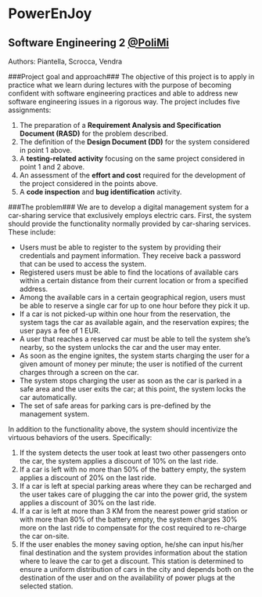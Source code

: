 PowerEnJoy
========
Software Engineering 2 [@PoliMi](http://polimi.it "Politecnico di Milano")
--------
Authors: Piantella, Scrocca, Vendra

###Project goal and approach###
The objective of this project is to apply in practice what we learn during lectures with the purpose of becoming  confident  with  software engineering  practices  and  able  to  address  new  software engineering issues in a rigorous way.
The project includes five assignments:
1. The preparation of a **Requirement Analysis and Specification Document (RASD)** for the problem described.
2. The definition of the **Design Document (DD)** for the system considered in point 1 above.
3. A **testing-related activity** focusing on the same project considered in point 1 and 2 above.
4. An assessment of the **effort and cost** required for the development of the project considered in the points above.
5. A **code inspection** and **bug identification** activity.

###The problem###
We are to develop a digital management system for a car-sharing service that exclusively employs electric cars. First, the system should provide the functionality normally provided by car-sharing services. These include:
* Users must be able to register to the system by providing their credentials and payment information. They receive back a password that can be used to access the system.
* Registered users must be able to find the locations of available cars within a certain distance from their current location or from a specified address.
* Among the available cars in a certain geographical region, users must be able to reserve a single car for up to one hour before they pick it up.
* If a car is not picked-up within one hour from the reservation, the system tags the car as available again, and the reservation expires; the user pays a fee of 1 EUR.
* A user that reaches a reserved car must be able to tell the system she’s nearby, so the system unlocks the car and the user may enter.
* As soon as the engine ignites, the system starts charging the user for a given amount of money per minute; the user is notified of the current charges through a screen on the car.
* The system stops charging the user as soon as the car is parked in a safe area and the user exits the car; at this point, the system locks the car automatically.
* The set of safe areas for parking cars is pre-defined by the management system.

In addition to the functionality above, the system should incentivize the virtuous behaviors of the users. Specifically:
1. If the system detects the user took at least two other passengers onto the car, the system applies a discount of 10% on the last ride.
2. If a car is left with no more than 50% of the battery empty, the system applies a discount of 20% on the last ride.
3. If a car is left at special parking areas where they can be recharged and the user takes care of plugging the car into the power grid, the system applies a discount of 30% on the last ride.
4. If a car is left at more than 3 KM from the nearest power grid station or with more than 80% of the battery empty, the system charges 30% more on the last ride to compensate for the cost required to re-charge the car on-site.
5. If the user enables the money saving option, he/she can input his/her final destination and the system provides information about the station where to leave the car to get a discount. This station is determined to ensure a uniform distribution of cars in the city and depends both on the destination of the user and on the availability of power plugs at the selected station.